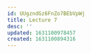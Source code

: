 ```yaml
---
id: UUgzndGz6FnZo7BEbVpWj
title: Lecture 7
desc: ''
updated: 1631100978457
created: 1631100894316
---
```


